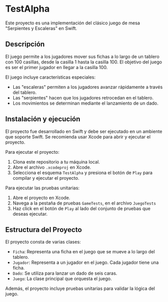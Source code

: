 # TestAlpha

Este proyecto es una implementación del clásico juego de mesa "Serpientes y Escaleras" en Swift. 

## Descripción

El juego permite a los jugadores mover sus fichas a lo largo de un tablero con 100 casillas, desde la casilla 1 hasta la casilla 100. El objetivo del juego es ser el primer jugador en llegar a la casilla 100.

El juego incluye características especiales:

- Las "escaleras" permiten a los jugadores avanzar rápidamente a través del tablero.
- Las "serpientes" hacen que los jugadores retrocedan en el tablero.
- Los movimientos se determinan mediante el lanzamiento de un dado.

## Instalación y ejecución

El proyecto fue desarrollado en Swift y debe ser ejecutado en un ambiente que soporte Swift. Se recomienda usar Xcode para abrir y ejecutar el proyecto.

Para ejecutar el proyecto:

1. Clona este repositorio a tu máquina local.
2. Abre el archivo `.xcodeproj` en Xcode.
3. Selecciona el esquema `TestAlpha` y presiona el botón de `Play` para compilar y ejecutar el proyecto.

Para ejecutar las pruebas unitarias:

1. Abre el proyecto en Xcode.
2. Navega a la pestaña de pruebas `GameTests`, en el archivo `JuegoTests`
3. Haz click en el botón de `Play` al lado del conjunto de pruebas que deseas ejecutar.

## Estructura del Proyecto

El proyecto consta de varias clases:

- `Ficha`: Representa una ficha en el juego que se mueve a lo largo del tablero.
- `Jugador`: Representa a un jugador en el juego. Cada jugador tiene una ficha.
- `Dado`: Se utiliza para lanzar un dado de seis caras.
- `Juego`: La clase principal que orquesta el juego. 

Además, el proyecto incluye pruebas unitarias para validar la lógica del juego.
